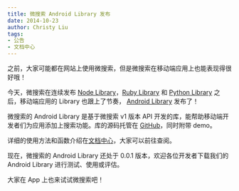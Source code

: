 ```yaml
---
title: 微搜索 Android Library 发布
date: 2014-10-23
author: Christy Liu
tags:
- 公告
- 文档中心
---
```


之前，大家可能都在网站上使用微搜索，但是微搜索在移动端应用上也能表现得很好哦！

今天，微搜索在连续发布 [Node Library](https://github.com/tinysou/tinysou-node)，[Ruby Library](https://github.com/tinysou/tinysou-ruby) 和 [Python Library](https://github.com/tinysou/tinysou-python) 之后，移动端应用的 Library 也跟上了节奏， [Android Library](https://github.com/tinysou/tinysou-android) 发布了！

微搜索的 Android Library 是基于微搜索 v1 版本 API 开发的库，能帮助移动端开发者们为应用添加上搜索功能。库的源码托管在 [GitHub](https://github.com/tinysou/tinysou-android)，同时附带 demo。

详细的使用方法和函数介绍在[文档中心](http://doc.tinysou.com/libs/android.html)，大家可以前往查阅。

现在，微搜索的 Android Library 还处于 0.0.1 版本，欢迎各位开发者下载我们的 Android Library 进行测试、使用或评估。

大家在 App 上也来试试微搜索吧！



